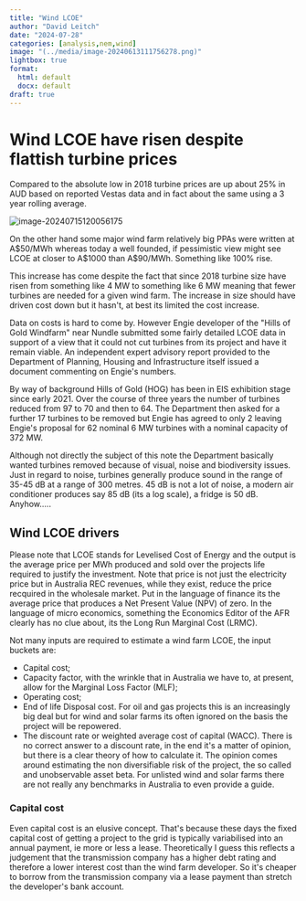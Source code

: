 ```yaml
---
title: "Wind LCOE"
author: "David Leitch"
date: "2024-07-28"
categories: [analysis,nem,wind]
image: "(../media/image-20240613111756278.png)"
lightbox: true
format:
  html: default
  docx: default
draft: true
---
```




# Wind LCOE have risen despite flattish turbine prices

Compared to the absolute low in 2018 turbine prices are up about 25% in AUD based on reported Vestas data and in fact about the same using a 3 year rolling average.

![image-20240715120056175](../media/image-20240715120056175.png)

On the other hand some major wind farm relatively big PPAs were written at A\$50/MWh whereas today a well founded, if pessimistic view might see LCOE at closer to A\$1000 than A\$90/MWh. Something like 100% rise.

This increase has come despite the fact that since 2018 turbine size have risen from something like 4 MW to something like 6 MW meaning that fewer turbines are needed for a given wind farm. The increase in size should have driven cost down but it hasn't, at best its limited the cost increase.

Data on costs is hard to come by. However Engie developer of the "Hills of Gold Windfarm" near Nundle submitted some fairly detailed LCOE data in support of a view that it could not cut turbines from its project and have it remain viable. An independent expert advisory report provided to the Department of Planning, Housing and Infrastructure itself issued a document commenting on Engie's numbers.

By way of background Hills of Gold (HOG) has been in EIS exhibition stage since early 2021. Over the course of three years the number of turbines reduced from 97 to 70 and then to 64. The Department then asked for a further 17 turbines to be removed but Engie has agreed to only 2 leaving Engie's proposal for 62 nominal 6 MW turbines with a nominal capacity of 372 MW.

Although not directly the subject of this note the Department basically wanted turbines removed because of visual, noise and biodiversity issues. Just in regard to noise, turbines generally produce sound in the range of 35-45 dB at a range of 300 metres. 45 dB is not a lot of noise, a modern air conditioner produces say 85 dB (its a log scale), a fridge is 50 dB. Anyhow.....

## Wind LCOE drivers

Please note that LCOE stands for Levelised Cost of Energy and the output is the average price per MWh produced and sold  over the projects life required to justify the investment. Note that price is not just the electricity price but in Australia REC revenues, while they exist, reduce the price recquired in the wholesale market. Put in the language of finance its the average price that produces a Net Present Value  (NPV) of zero. In the language of micro economics, something the Economics Editor of the AFR clearly has no clue about, its the Long Run Marginal Cost (LRMC). 

Not many inputs are required to estimate a wind farm LCOE, the input buckets are:

- Capital cost;
- Capacity factor, with the wrinkle that in Australia we have to, at present, allow for the Marginal Loss Factor (MLF);
- Operating cost;
- End of life Disposal cost. For oil and gas projects this is an increasingly big deal but for wind and solar farms its often ignored on the basis the project will be repowered.
- The discount rate or weighted average cost of capital (WACC). There is no correct answer to a discount rate, in the end it's a matter of opinion, but there is a clear theory of how to calculate it. The opinion comes around estimating the non diversifiable  risk of the project, the so called and unobservable asset beta. For unlisted wind and solar farms there are not really any benchmarks in Australia to even provide a guide.

### Capital cost

Even capital cost is an elusive concept. That's because these days the fixed capital cost of getting a project to the grid is typically variabilised into an annual payment, ie more or less a lease. Theoretically I guess this reflects a judgement that the transmission company has a higher debt rating and therefore a lower interest cost than the wind farm developer. So it's cheaper to borrow from the transmission company via a lease payment than stretch the developer's bank account.

